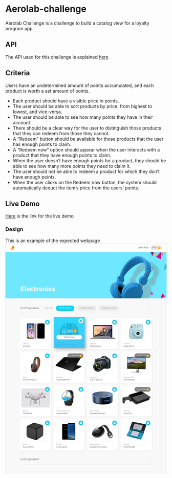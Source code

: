 # Aerolab-challenge
Aerolab Challenge is a challenge to build a catalog view for a loyalty program app

## API
The API used for this challenge is explained [here](https://aerolabchallenge.docs.apiary.io/#)
## Criteria
Users have an undetermined amount of points accumulated, and each product is worth a set amount of points.
- Each product should have a visible price in points.
- The user should be able to sort products by price, from highest to lowest, and vice-versa.
- The user should be able to see how many points they have in their account.
- There should be a clear way for the user to distinguish those products that they can redeem from those they cannot.
- A “Redeem” button should be available for those products that the user has enough points to claim.
- A “Redeem now” option should appear when the user interacts with a product that they have enough points to claim.
- When the user doesn’t have enough points for a product, they should be able to see how many more points they need to claim it.
- The user should not be able to redeem a product for which they don’t have enough points.
- When the user clicks on the Redeem now button, the system should automatically deduct the item’s price from the users’ points.

## Live Demo
[Here](https://aerolabchallenge.docs.apiary.io/#) is the link for the live demo

### Design
This is an example of the expected webpage
![webpage design](./src/assets/example.jpg)
